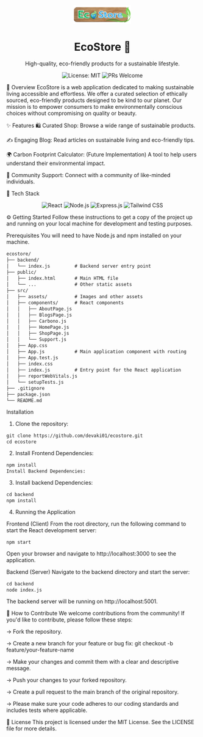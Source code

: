
<p align="center">
<img src="src/assets/eco_logo.png" alt="EcoStore Logo" width="150"/>
</p>

<h1 align="center">
EcoStore 🌿
</h1>

<p align="center">
High-quality, eco-friendly products for a sustainable lifestyle.
</p>

<p align="center">
<img src="https://img.shields.io/badge/license-MIT-blue.svg" alt="License: MIT">
<img src="https://img.shields.io/badge/PRs-welcome-brightgreen.svg" alt="PRs Welcome">
</p>

📝 Overview
EcoStore is a web application dedicated to making sustainable living accessible and effortless. We offer a curated selection of ethically sourced, eco-friendly products designed to be kind to our planet. Our mission is to empower consumers to make environmentally conscious choices without compromising on quality or beauty.

✨ Features
🛍️ Curated Shop: Browse a wide range of sustainable products.

✍️ Engaging Blog: Read articles on sustainable living and eco-friendly tips.

🌍 Carbon Footprint Calculator: (Future Implementation) A tool to help users understand their environmental impact.

🤝 Community Support: Connect with a community of like-minded individuals.

🚀 Tech Stack
<p align="center">
<img src="https://img.shields.io/badge/React-20232A?style=for-the-badge&logo=react&logoColor=61DAFB" alt="React">
<img src="https://img.shields.io/badge/Node.js-339933?style=for-the-badge&logo=nodedotjs&logoColor=white" alt="Node.js">
<img src="https://img.shields.io/badge/Express.js-000000?style=for-the-badge&logo=express&logoColor=white" alt="Express.js">
<img src="https://img.shields.io/badge/Tailwind_CSS-38B2AC?style=for-the-badge&logo=tailwind-css&logoColor=white" alt="Tailwind CSS">
</p>

⚙️ Getting Started
Follow these instructions to get a copy of the project up and running on your local machine for development and testing purposes.

Prerequisites
You will need to have Node.js and npm installed on your machine.

```
ecostore/
├── backend/
│   └── index.js         # Backend server entry point
├── public/
│   ├── index.html       # Main HTML file
│   └── ...              # Other static assets
├── src/
│   ├── assets/          # Images and other assets
│   ├── components/      # React components
│   │   ├── AboutPage.js
│   │   ├── BlogsPage.js
│   │   ├── Carbono.js
│   │   ├── HomePage.js
│   │   ├── ShopPage.js
│   │   └── Support.js
│   ├── App.css
│   ├── App.js           # Main application component with routing
│   ├── App.test.js
│   ├── index.css
│   ├── index.js         # Entry point for the React application
│   ├── reportWebVitals.js
│   └── setupTests.js
├── .gitignore
├── package.json
└── README.md
```


Installation
1. Clone the repository:

```
git clone https://github.com/devaki01/ecostore.git
cd ecostore
```

2. Install Frontend Dependencies:

```
npm install
Install Backend Dependencies:
```

3. Install backend Dependencies: 

```
cd backend
npm install
```

4. Running the Application
   
Frontend (Client)
From the root directory, run the following command to start the React development server:

```
npm start
```

Open your browser and navigate to http://localhost:3000 to see the application.

Backend (Server)
Navigate to the backend directory and start the server:

```
cd backend
node index.js
```
The backend server will be running on http://localhost:5001.

🤝 How to Contribute
We welcome contributions from the community! If you'd like to contribute, please follow these steps:

-> Fork the repository.

-> Create a new branch for your feature or bug fix: git checkout -b feature/your-feature-name

-> Make your changes and commit them with a clear and descriptive message.

-> Push your changes to your forked repository.

-> Create a pull request to the main branch of the original repository.

-> Please make sure your code adheres to our coding standards and includes tests where applicable.

📜 License
This project is licensed under the MIT License. See the LICENSE file for more details.

